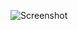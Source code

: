 ![Screenshot](https://raw.githubusercontent.com/Cryakl/Ultimate-RAT-Collection/refs/heads/main/NetDevil/Net-Devil%20v1.0/Screenshot.png)
